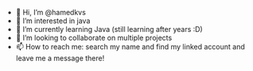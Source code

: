 - 👋 Hi, I’m @hamedkvs
- 👀 I’m interested in java 
- 🌱 I’m currently learning Java (still learning after years :D) 
- 💞️ I’m looking to collaborate on multiple projects 
- 📫 How to reach me: search my name and find my linked account and leave me a message there!

<!---
hamedkvs/hamedkvs is a ✨ special ✨ repository because its `README.md` (this file) appears on your GitHub profile.
You can click the Preview link to take a look at your changes.
--->
